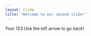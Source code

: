 ```yaml
---
layout: slide
title: "Welcome to our second slide!"
---
```

Your 123
Use the left arrow to go back!
